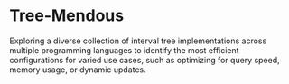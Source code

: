 # Tree-Mendous
Exploring a diverse collection of interval tree implementations across multiple programming languages to identify the most efficient configurations for varied use cases, such as optimizing for query speed, memory usage, or dynamic updates.
